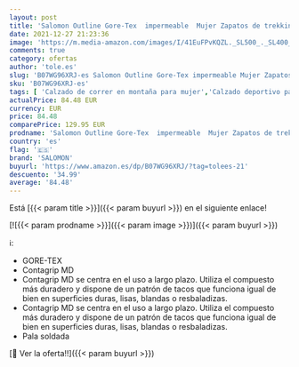 ```yaml
---
layout: post
title: 'Salomon Outline Gore-Tex  impermeable  Mujer Zapatos de trekking  Gris  Stormy Weather/Black/Lunar Rock   45 ⅓ EU'
date: 2021-12-27 21:23:36
image: 'https://m.media-amazon.com/images/I/41EuFPvKQZL._SL500_._SL400_.jpg'
comments: true
category: ofertas
author: 'tole.es'
slug: 'B07WG96XRJ-es Salomon Outline Gore-Tex impermeable Mujer Zapatos de...'
sku: 'B07WG96XRJ-es'
tags: [ 'Calzado de correr en montaña para mujer','Calzado deportivo para mujer','Calzados de running para mujer','Zapatillas y calzado deportivo para mujer','Zapatos','Zapatos para mujer','Zapatos y complementos','salomon','zapatos', ]
actualPrice: 84.48 EUR
currency: EUR
price: 84.48
comparePrice: 129.95 EUR
prodname: 'Salomon Outline Gore-Tex  impermeable  Mujer Zapatos de trekking  Gris  Stormy Weather/Black/Lunar Rock   45 ⅓ EU'
country: 'es'
flag: '🇪🇸'
brand: 'SALOMON'
buyurl: 'https://www.amazon.es/dp/B07WG96XRJ/?tag=tolees-21'
descuento: '34.99'
average: '84.48'
---
```


Está [{{< param title >}}]({{< param buyurl >}}) en el siguiente enlace!

[![{{< param prodname >}}]({{< param image >}})]({{< param buyurl >}})

ℹ️:

- GORE-TEX
- Contagrip MD
- Contagrip MD se centra en el uso a largo plazo. Utiliza el compuesto más duradero y dispone de un patrón de tacos que funciona igual de bien en superficies duras, lisas, blandas o resbaladizas.
- Contagrip MD se centra en el uso a largo plazo. Utiliza el compuesto más duradero y dispone de un patrón de tacos que funciona igual de bien en superficies duras, lisas, blandas o resbaladizas.
- Pala soldada

[🛒 Ver la oferta!!]({{< param buyurl >}})
